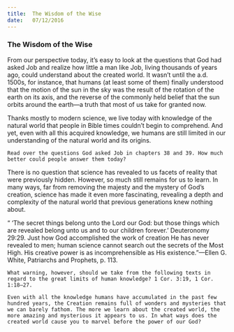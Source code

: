 ```yaml
---
title:  The Wisdom of the Wise
date:   07/12/2016
---
```


### The Wisdom of the Wise

From our perspective today, it’s easy to look at the questions that God had asked Job and realize how little a man like Job, living thousands of years ago, could understand about the created world. It wasn’t until the a.d. 1500s, for instance, that humans (at least some of them) finally understood that the motion of the sun in the sky was the result of the rotation of the earth on its axis, and the reverse of the commonly held belief that the sun orbits around the earth—a truth that most of us take for granted now.

Thanks mostly to modern science, we live today with knowledge of the natural world that people in Bible times couldn’t begin to comprehend. And yet, even with all this acquired knowledge, we humans are still limited in our understanding of the natural world and its origins.

`Read over the questions God asked Job in chapters 38 and 39. How much better could people answer them today?`

There is no question that science has revealed to us facets of reality that were previously hidden. However, so much still remains for us to learn. In many ways, far from removing the majesty and the mystery of God’s creation, science has made it even more fascinating, revealing a depth and complexity of the natural world that previous generations knew nothing about.

“ ‘The secret things belong unto the Lord our God: but those things which are revealed belong unto us and to our children forever.’ Deuteronomy 29:29. Just how God accomplished the work of creation He has never revealed to men; human science cannot search out the secrets of the Most High. His creative power is as incomprehensible as His existence.”—Ellen G. White, Patriarchs and Prophets, p. 113.

`What warning, however, should we take from the following texts in regard to the great limits of human knowledge? 1 Cor. 3:19, 1 Cor. 1:18–27.`
    
`Even with all the knowledge humans have accumulated in the past few hundred years, the Creation remains full of wonders and mysteries that we can barely fathom. The more we learn about the created world, the more amazing and mysterious it appears to us. In what ways does the created world cause you to marvel before the power of our God?`